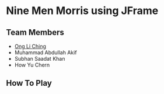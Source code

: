 # Nine Men Morris using JFrame

## Team Members
* [Ong Li Ching](https://github.com/li9406)
* Muhammad Abdullah Akif
* Subhan Saadat Khan
* How Yu Chern

## How To Play
